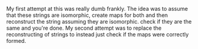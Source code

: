 My first attempt at this was really dumb frankly. The idea was to assume that these strings are isomorphic, create maps for both and then reconstruct the string assuming they are isomorphic. check if they are the same and you're done.
My second attempt was to replace the reconstructing of strings to instead just check if the maps were correctly formed.